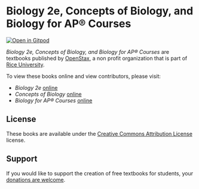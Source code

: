 # Biology 2e, Concepts of Biology, and Biology for AP® Courses

[![Open in Gitpod](https://gitpod.io/button/open-in-gitpod.svg)](https://gitpod.io/from-referrer/)

_Biology 2e, Concepts of Biology, and Biology for AP® Courses_ are textbooks published by [OpenStax](https://openstax.org/), a non profit organization that is part of [Rice University](https://www.rice.edu/).

To view these books online and view contributors, please visit:
- _Biology 2e_ [online](https://github.com/cnx-user-books/cnxbook-biology-2e/releases/latest)
- _Concepts of Biology_ [online](https://github.com/cnx-user-books/cnxbook-concepts-biology/releases/latest)
- _Biology for AP® Courses_ [online](https://github.com/cnx-user-books/cnxbook-biology-ap-courses/releases/latest)

## License
These books are available under the [Creative Commons Attribution License](./LICENSE) license.

## Support
If you would like to support the creation of free textbooks for students, your [donations are welcome](https://riceconnect.rice.edu/donation/support-openstax-banner).
